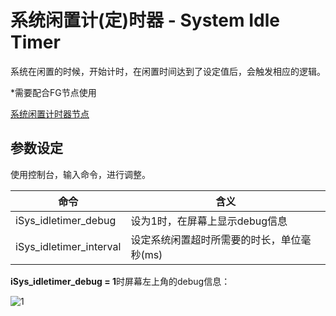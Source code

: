 # 系统闲置计(定)时器 - System Idle Timer

系统在闲置的时候，开始计时，在闲置时间达到了设定值后，会触发相应的逻辑。

*需要配合FG节点使用



[系统闲置计时器节点](../FlowGraph节点/Time.md#idletimeout)



## 参数设定

使用控制台，输入命令，进行调整。

| 命令                    | 含义                                       |
| ----------------------- | ------------------------------------------ |
| iSys_idletimer_debug    | 设为1时，在屏幕上显示debug信息             |
| iSys_idletimer_interval | 设定系统闲置超时所需要的时长，单位毫秒(ms) |



**iSys_idletimer_debug = 1**时屏幕左上角的debug信息：

<left>
<img src="https://gitee.com/Azureusbin/pic-lib/raw/master/imags/20201117175643.png" alt="1"/>
</left>

